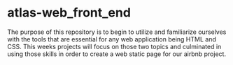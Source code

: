 # atlas-web_front_end
The purpose of this repository is to begin to utilize and familiarize ourselves with the tools that are essential for any web application being HTML and CSS. This weeks projects will focus on those two topics and culminated in using those skills in order to create a web static page for our airbnb project.